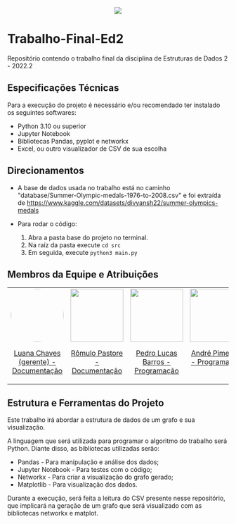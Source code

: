 <p align="center">
  <img src="https://user-images.githubusercontent.com/72577690/204153758-1709f6b2-0952-430a-9990-ba85ee6e1afe.gif" />
</p>

# Trabalho-Final-Ed2

Repositório contendo o trabalho final da disciplina de Estruturas de Dados 2 - 2022.2

## Especificações Técnicas

Para a execução do projeto é necessário e/ou recomendado ter instalado os seguintes softwares:

- Python 3.10 ou superior
- Jupyter Notebook
- Bibliotecas Pandas, pyplot e networkx
- Excel, ou outro visualizador de CSV de sua escolha

## Direcionamentos

- A base de dados usada no trabalho está no caminho "database/Summer-Olympic-medals-1976-to-2008.csv" e foi extraída de https://www.kaggle.com/datasets/divyansh22/summer-olympics-medals

- Para rodar o código:
  1. Abra a pasta base do projeto no terminal.
  2. Na raíz da pasta execute `cd src`
  3. Em seguida, execute `python3 main.py`

## Membros da Equipe e Atribuições

<table border="0">
  <tr>
    <td valign="top">
      <div display="flex" align="center">
        <img style="width: 120px; border-radius: 50%" src="https://avatars.githubusercontent.com/u/72577690?v=4">
        <p><a href="https://github.com/luawah">Luana Chaves (gerente) - Documentação</a></p>
      </div>
    </td>
    <td valign="top">
      <div display="flex" align="center">
        <img width="120px" src="https://avatars.githubusercontent.com/u/88741244?s=400&u=30e2e99d44582141a92584ce9c8e7501e70c4059&v=4">
        <p><a href="https://github.com/Romumoon">Rômulo Pastore - Documentação</a></p>
      </div>
    </td>
    <td valign="top">
      <div display="flex" align="center">
        <img width="120px" src="https://avatars.githubusercontent.com/u/60949512?v=4">
        <p><a href="https://github.com/pedrolucaspalma">Pedro Lucas Barros - Programação</a></p>
      </div>
    </td>
    <td valign="top">
      <div display="flex" align="center">
        <img width="120px" src="https://avatars.githubusercontent.com/u/94861303?v=4">
        <p><a href="https://github.com/Amdore">André Pimentel - Programação</a></p>
      </div>
    </td>
    <td valign="top">
      <div display="flex" align="center">
        <img width="120px" src="https://avatars.githubusercontent.com/u/62523486?v=4">
        <p><a href="https://github.com/Yuri-Campos">Yuri Campos - Visualização Gráfica</a></p>
      </div>
    </td>
  </tr>
</table>

## Estrutura e Ferramentas do Projeto

Este trabalho irá abordar a estrutura de dados de um grafo e sua visualização.

A linguagem que será utilizada para programar o algoritmo do trabalho será Python. Diante disso, as bibliotecas utilizadas serão:

- Pandas - Para manipulação e análise dos dados;
- Jupyter Notebook - Para testes com o código;
- Networkx - Para criar a visualização do grafo gerado;
- Matplotlib - Para visualização dos dados.

Durante a execução, será feita a leitura do CSV presente nesse repositório, que implicará na geração de um grafo que será visualizado com as bibliotecas networkx e matplot.
